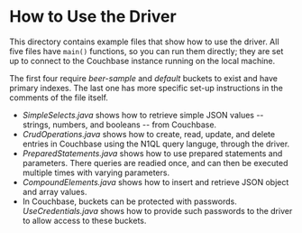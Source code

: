 # How to Use the Driver

This directory contains example files that show how to use the driver. 
All five files have `main()` functions, so you can run them directly;
they are set up to connect to the Couchbase instance running on the local machine.

The first four require *beer-sample* and *default* buckets to exist and have primary indexes. 
The last one has more specific set-up instructions in the comments of the file itself.

* *SimpleSelects.java* shows how to retrieve simple JSON values -- strings, numbers, and booleans -- from Couchbase.
* *CrudOperations.java* shows how to create, read, update, and delete entries in Couchbase using the N1QL query languge,
through the driver.
* *PreparedStatements.java* shows how to use prepared statements and parameters. There queries are readied once, and can then
be executed multiple times with varying parameters.
* *CompoundElements.java* shows how to insert and retrieve JSON object and array values.
* In Couchbase, buckets can be protected with passwords. *UseCredentials.java* shows how to provide such passwords to the driver
to allow access to these buckets.
